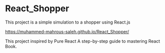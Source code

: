 # React_Shopper
This project is a simple simulation to a shopper using React.js

https://muhammed-mahrous-saleh.github.io/React_Shopper/

This project inspired by Pure React A step-by-step guide to mastering React Book.
